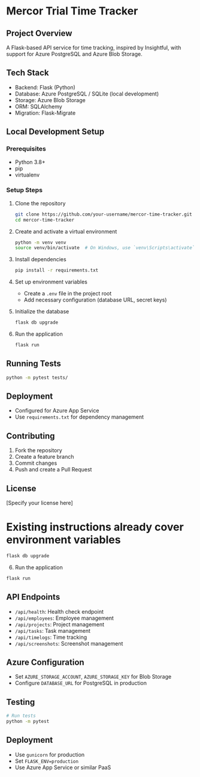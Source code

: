 # Mercor Trial Time Tracker

## Project Overview
A Flask-based API service for time tracking, inspired by Insightful, with support for Azure PostgreSQL and Azure Blob Storage.

## Tech Stack
- Backend: Flask (Python)
- Database: Azure PostgreSQL / SQLite (local development)
- Storage: Azure Blob Storage
- ORM: SQLAlchemy
- Migration: Flask-Migrate

## Local Development Setup

### Prerequisites
- Python 3.8+
- pip
- virtualenv

### Setup Steps
1. Clone the repository
   ```bash
   git clone https://github.com/your-username/mercor-time-tracker.git
   cd mercor-time-tracker
   ```

2. Create and activate a virtual environment
   ```bash
   python -m venv venv
   source venv/bin/activate  # On Windows, use `venv\Scripts\activate`
   ```

3. Install dependencies
   ```bash
   pip install -r requirements.txt
   ```

4. Set up environment variables
   - Create a `.env` file in the project root
   - Add necessary configuration (database URL, secret keys)

5. Initialize the database
   ```bash
   flask db upgrade
   ```

6. Run the application
   ```bash
   flask run
   ```

## Running Tests
```bash
python -m pytest tests/
```

## Deployment
- Configured for Azure App Service
- Use `requirements.txt` for dependency management

## Contributing
1. Fork the repository
2. Create a feature branch
3. Commit changes
4. Push and create a Pull Request

## License
[Specify your license here]

# Existing instructions already cover environment variables

```bash
flask db upgrade
```

6. Run the application
```bash
flask run
```

## API Endpoints
- `/api/health`: Health check endpoint
- `/api/employees`: Employee management
- `/api/projects`: Project management
- `/api/tasks`: Task management
- `/api/timelogs`: Time tracking
- `/api/screenshots`: Screenshot management

## Azure Configuration
- Set `AZURE_STORAGE_ACCOUNT`, `AZURE_STORAGE_KEY` for Blob Storage
- Configure `DATABASE_URL` for PostgreSQL in production

## Testing
```bash
# Run tests
python -m pytest
```

## Deployment
- Use `gunicorn` for production
- Set `FLASK_ENV=production`
- Use Azure App Service or similar PaaS
